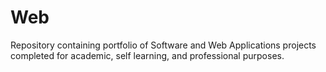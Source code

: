 # Web
 Repository containing portfolio of Software and Web Applications projects completed for academic, self learning, and professional purposes. 
